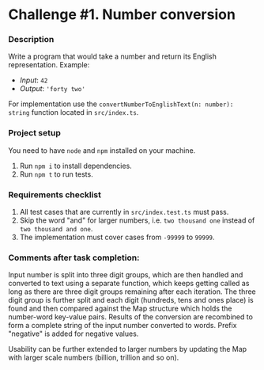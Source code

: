 # Challenge #1. Number conversion

### Description

Write a program that would take a number and return its English representation. Example:

- *Input*: `42`
- *Output*: `'forty two'`

For implementation use the `convertNumberToEnglishText(n: number): string` function located in `src/index.ts`.
 
### Project setup

You need to have `node` and `npm` installed on your machine.

1. Run `npm i` to install dependencies.
1. Run `npm t` to run tests.

### Requirements checklist

1. All test cases that are currently in `src/index.test.ts` must pass.
1. Skip the word "and" for larger numbers, i.e. `two thousand one` instead of `two thousand and one`.
1. The implementation must cover cases from `-99999` to `99999`.

### Comments after task completion:
Input number is split into three digit groups, which are then handled and converted to text using a separate function, which keeps getting called as long as there are three digit groups remaining after each iteration. The three digit group is further split and each digit (hundreds, tens and ones place) is found and then compared against the Map structure which holds the number-word key-value pairs. Results of the conversion are recombined to form a complete string of the input number converted to words. Prefix "negative" is added for negative values.

Usability can be further extended to larger numbers by updating the Map with larger scale numbers (billion, trillion and so on).